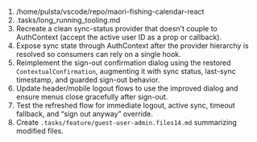 1. /home/pulsta/vscode/repo/maori-fishing-calendar-react
2. .tasks/long_running_tooling.md
3. Recreate a clean sync-status provider that doesn’t couple to AuthContext (accept the active user ID as a prop or callback).
4. Expose sync state through AuthContext after the provider hierarchy is resolved so consumers can rely on a single hook.
5. Reimplement the sign-out confirmation dialog using the restored `ContextualConfirmation`, augmenting it with sync status, last-sync timestamp, and guarded sign-out behavior.
6. Update header/mobile logout flows to use the improved dialog and ensure menus close gracefully after sign-out.
7. Test the refreshed flow for immediate logout, active sync, timeout fallback, and “sign out anyway” override.
8. Create `.tasks/feature/guest-user-admin.files14.md` summarizing modified files.
